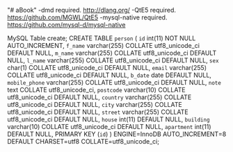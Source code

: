 "# aBook" 
-dmd required. http://dlang.org/ 
-QtE5 required. https://github.com/MGWL/QtE5 
-mysql-native required. https://github.com/mysql-d/mysql-native

MySQL Table create;
CREATE TABLE `person` (
  `id` int(11) NOT NULL AUTO_INCREMENT,
  `f_name` varchar(255) COLLATE utf8_unicode_ci DEFAULT NULL,
  `m_name` varchar(255) COLLATE utf8_unicode_ci DEFAULT NULL,
  `l_name` varchar(255) COLLATE utf8_unicode_ci DEFAULT NULL,
  `sex` char(1) COLLATE utf8_unicode_ci DEFAULT NULL,
  `email` varchar(255) COLLATE utf8_unicode_ci DEFAULT NULL,
  `b_date` date DEFAULT NULL,
  `mobile_phone` varchar(255) COLLATE utf8_unicode_ci DEFAULT NULL,
  `note` text COLLATE utf8_unicode_ci,
  `postcode` varchar(10) COLLATE utf8_unicode_ci DEFAULT NULL,
  `country` varchar(255) COLLATE utf8_unicode_ci DEFAULT NULL,
  `city` varchar(255) COLLATE utf8_unicode_ci DEFAULT NULL,
  `street` varchar(255) COLLATE utf8_unicode_ci DEFAULT NULL,
  `house` int(11) DEFAULT NULL,
  `building` varchar(10) COLLATE utf8_unicode_ci DEFAULT NULL,
  `apartment` int(11) DEFAULT NULL,
  PRIMARY KEY (`id`)
) ENGINE=InnoDB AUTO_INCREMENT=8 DEFAULT CHARSET=utf8 COLLATE=utf8_unicode_ci;
